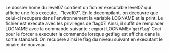 Le dossier home du level07 contient un fichier executable level07 qui affiche une fois execute... "level07".
En le decompilant, on decouvre que celui-ci recupere dans l'environnement la variable LOGNAME et la print. Le fichier est execute avec les privileges de flag07. Ainsi, il suffit de remplacer LOGNAME avec la commande suivante :
export LOGNAME='`getflag`'
Ceci pour le forcer a executer la commande lorsque getflag est affiche dans la sortie standard. On recupere ainsi le flag du niveau suivant en executant le binaire de nouveau.
